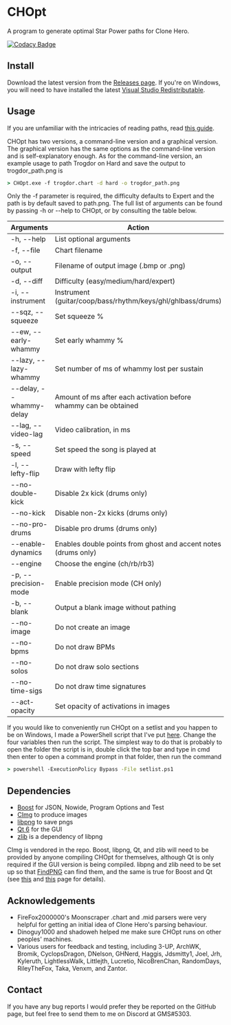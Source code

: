 # CHOpt

A program to generate optimal Star Power paths for Clone Hero.

[![Codacy Badge](https://app.codacy.com/project/badge/Grade/3e82e23473fc48779a486d9099d52e21)](https://app.codacy.com/gh/GenericMadScientist/CHOpt/dashboard?utm_source=gh&utm_medium=referral&utm_content=&utm_campaign=Badge_grade)

## Install

Download the latest version from the [Releases page](../../releases). If you're
on Windows, you will need to have installed the latest
[Visual Studio Redistributable](https://aka.ms/vs/17/release/vc_redist.x64.exe).

## Usage

If you are unfamiliar with the intricacies of reading paths, read
[this guide](misc/How-to-read-paths.md).

CHOpt has two versions, a command-line version and a graphical version. The
graphical version has the same options as the command-line version and is
self-explanatory enough. As for the command-line version, an example usage to
path Trogdor on Hard and save the output to trogdor_path.png is

```bat
> CHOpt.exe -f trogdor.chart -d hard -o trogdor_path.png
```

Only the -f parameter is required, the difficulty defaults to Expert and the
path is by default saved to path.png. The full list of arguments can be found
by passing -h or --help to CHOpt, or by consulting the table below.

| Arguments               | Action                                                           |
| ----------------------- | ---------------------------------------------------------------- |
| -h, --help              | List optional arguments                                          |
| -f, --file              | Chart filename                                                   |
| -o, --output            | Filename of output image (.bmp or .png)                          |
| -d, --diff              | Difficulty (easy/medium/hard/expert)                             |
| -i, --instrument        | Instrument (guitar/coop/bass/rhythm/keys/ghl/ghlbass/drums)      |
| --sqz, --squeeze        | Set squeeze %                                                    |
| --ew, --early-whammy    | Set early whammy %                                               |
| --lazy, --lazy-whammy   | Set number of ms of whammy lost per sustain                      |
| --delay, --whammy-delay | Amount of ms after each activation before whammy can be obtained |
| --lag, --video-lag      | Video calibration, in ms                                         |
| -s, --speed             | Set speed the song is played at                                  |
| -l, --lefty-flip        | Draw with lefty flip                                             |
| --no-double-kick        | Disable 2x kick (drums only)                                     |
| --no-kick               | Disable non-2x kicks (drums only)                                |
| --no-pro-drums          | Disable pro drums (drums only)                                   |
| --enable-dynamics       | Enables double points from ghost and accent notes (drums only)   |
| --engine                | Choose the engine (ch/rb/rb3)                                    |
| -p, --precision-mode    | Enable precision mode (CH only)                                  |
| -b, --blank             | Output a blank image without pathing                             |
| --no-image              | Do not create an image                                           |
| --no-bpms               | Do not draw BPMs                                                 |
| --no-solos              | Do not draw solo sections                                        |
| --no-time-sigs          | Do not draw time signatures                                      |
| --act-opacity           | Set opacity of activations in images                             |

If you would like to conveniently run CHOpt on a setlist and you happen to be
on Windows, I made a PowerShell script that I've put [here](misc/setlist.ps1).
Change the four variables then run the script. The simplest way to do that is
probably to open the folder the script is in, double click the top bar and type
in cmd then enter to open a command prompt in that folder, then run the command

```bat
> powershell -ExecutionPolicy Bypass -File setlist.ps1
```

## Dependencies

* [Boost](https://www.boost.org) for JSON, Nowide, Program Options and Test
* [CImg](https://cimg.eu) to produce images
* [libpng](http://libpng.org/pub/png/libpng.html) to save pngs
* [Qt 6](https://www.qt.io) for the GUI
* [zlib](https://zlib.net) is a dependency of libpng

CImg is vendored in the repo. Boost, libpng, Qt, and zlib will need to be
provided by anyone compiling CHOpt for themselves, although Qt is only required
if the GUI version is being compiled. libpng and zlib need to be set up so that
[FindPNG](https://cmake.org/cmake/help/latest/module/FindPNG.html) can find
them, and the same is true for Boost and Qt (see
[this](https://cmake.org/cmake/help/latest/module/FindBoost.html) and
[this](https://cmake.org/cmake/help/latest/manual/cmake-qt.7.html) page for
details).

## Acknowledgements

* FireFox2000000's Moonscraper .chart and .mid parsers were very helpful for
getting an initial idea of Clone Hero's parsing behaviour.
* Dinoguy1000 and shadoweh helped me make sure CHOpt runs on other peoples'
machines.
* Various users for feedback and testing, including 3-UP, ArchWK, Bromik,
CyclopsDragon, DNelson, GHNerd, Haggis, Jdsmitty1, Joel, Jrh, Kyleruth,
LightlessWalk, Littlejth, Lucretio, NicoBrenChan, RandomDays, RileyTheFox, Taka,
Venxm, and Zantor.

## Contact

If you have any bug reports I would prefer they be reported on the GitHub page,
but feel free to send them to me on Discord at GMS#5303.
